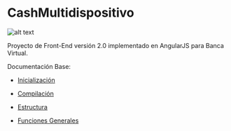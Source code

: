 # CashMultidispositivo

![alt text](docs/images/easyBig.png)


Proyecto de Front-End versión 2.0 implementado en AngularJS para Banca Virtual.

Documentación Base:

- [Inicialización](docs/init.md)

- [Compilación](docs/grunt.md)

- [Estructura](docs/structure.md)

- [Funciones Generales](docs/funcionesgenerales.md)
